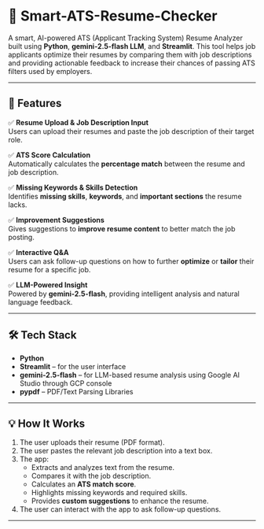 # 🧠 Smart-ATS-Resume-Checker

A smart, AI-powered ATS (Applicant Tracking System) Resume Analyzer built using **Python**, **gemini-2.5-flash LLM**, and **Streamlit**. This tool helps job applicants optimize their resumes by comparing them with job descriptions and providing actionable feedback to increase their chances of passing ATS filters used by employers.

---

## 🚀 Features

✅ **Resume Upload & Job Description Input**  
Users can upload their resumes and paste the job description of their target role.

✅ **ATS Score Calculation**  
Automatically calculates the **percentage match** between the resume and job description.

✅ **Missing Keywords & Skills Detection**  
Identifies **missing skills**, **keywords**, and **important sections** the resume lacks.

✅ **Improvement Suggestions**  
Gives suggestions to **improve resume content** to better match the job posting.

✅ **Interactive Q&A**  
Users can ask follow-up questions on how to further **optimize** or **tailor** their resume for a specific job.

✅ **LLM-Powered Insight**  
Powered by **gemini-2.5-flash**, providing intelligent analysis and natural language feedback.

---

## 🛠️ Tech Stack

- **Python**
- **Streamlit** – for the user interface
- **gemini-2.5-flash** – for LLM-based resume analysis using Google AI Studio through GCP console
- **pypdf** – PDF/Text Parsing Libraries

---

## 💡 How It Works

1. The user uploads their resume (PDF format).
2. The user pastes the relevant job description into a text box.
3. The app:
   - Extracts and analyzes text from the resume.
   - Compares it with the job description.
   - Calculates an **ATS match score**.
   - Highlights missing keywords and required skills.
   - Provides **custom suggestions** to enhance the resume.
4. The user can interact with the app to ask follow-up questions.

---


